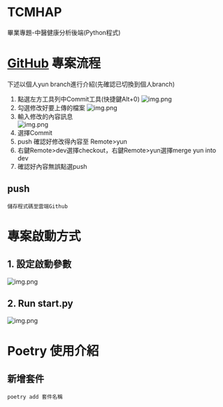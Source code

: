 # TCMHAP
畢業專題-中醫健康分析後端(Python程式)
# [GitHub](https://github.com/Yun-Work/TCMHAP "Google's Homepage") 專案流程
下述以個人yun branch進行介紹(先確認已切換到個人branch)
1. 點選左方工具列中Commit工具(快捷鍵Alt+0)
![img.png](libs/git_step1.png)
2. 勾選修改好要上傳的檔案
![img.png](img.png)
3. 輸入修改的內容訊息          
![img.png](img_1.png)
4. 選擇Commit
4. push 確認好修改得內容至 Remote>yun
5. 右鍵Remote>dev選擇checkout，右鍵Remote>yun選擇merge yun into dev
6. 確認好內容無誤點選push
## push
    儲存程式碼至雲端Github

# 專案啟動方式
## 1. 設定啟動參數
![img.png](libs/step1.png)
## 2. Run start.py
![img.png](libs/step2.png)

# Poetry 使用介紹
## 新增套件
    poetry add 套件名稱